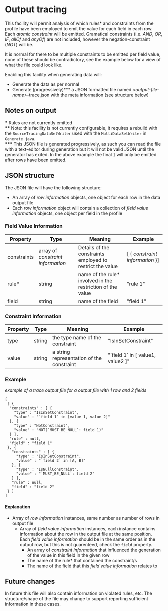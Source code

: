 # Output tracing

This facility will permit analysis of which rules* and constraints from the profile have been employed to emit the value for each field in each row. Each _atomic constraint_ will be emitted. Gramatical constraints (i.e. _AND_, _OR_, _IF_, _allOf_ and _anyOf_) are not included, however the negation-constraint (_NOT_) will be.

It is normal for there to be multiple constraints to be emitted per field value, none of these should be contradictory, see the example below for a view of what the file could look like.

Enabling this facility when generating data will:
* Generate the data as per normal
* Generate (progressively)*** a JSON formatted file named _&lt;output-file-name&gt;_-trace.json with the meta information (see structure below)

## Notes on output
__\*__ Rules are not currently emitted  
__\*\*__ Note: this facility is not currently configurable, it requires a rebuild with the `SourceTracingDataSetWriter` used with the `MultiDataSetWriter` in  `Generate.java`.   
__\*\*\*__ This JSON file is generated progressively, as such you can read the file with a text-editor during generation but it will not be valid JSON until the generator has exited. In the above example the final `]` will only be emitted after rows have been emitted.

## JSON structure
The JSON file will have the following structure:
* An array of _row information_ objects, one object for each row in the data output file
* Each _row information_ object will contain a collection of _field value information_ objects, one object per field in the profile

### Field Value Information
| Property | Type | Meaning | Example |
| ---- | ---- | ---- | ---- |
| constraints | array of _constraint information_ | Details of the constraints employed to restrict the value | [ { _constraint information_ }] |
| rule* | string | name of the rule* involved in the restriction of the value | "rule 1" |
| field | string | name of the field | "field 1" |

### Constraint Information
| Property | Type | Meaning | Example | 
| ---- | ---- | ---- | ---- |
| type | string | the type name of the constraint | "IsInSetConstraint" |
| value | string | a string representation of the constraint | "\`field 1\` in [ value1, value2 ]" |

### Example

_example of a trace output file for a output file with 1 row and 2 fields_
```
[
 [ {
  "constraints" : [ {
    "type" : "IsInSetConstraint",
    "value" : "`field 1` in [value 1, value 2]"
  }, {
    "type" : "NotConstraint",
    "value" : "NOT(`MUST_BE_NULL`: field 1)"
  } ],
  "rule" : null,
  "field" : "field 1"
 }, {
   "constraints" : [ {
     "type" : "IsInSetConstraint",
     "value" : "`field 2` in [A, B]"
   }, {
     "type" : "IsNullConstraint",
     "value" : "`MUST_BE_NULL`: field 2"
   } ],
   "rule" : null,
   "field" : "field 2"
 } ]
]
```

#### Explanation
* Array of _row information_ instances, same number as number of rows in output file
  * Array of _field value information_ instances, each instance contains information about the row in the output file at the same position. Each _field value information_ should be in the same order as in the output row, but this is not guarenteed, check the `field` property.
    * An array of _constraint information_ that influenced the generation of the value in this field in the given row
    * The name of the rule* that contained the constraint/s
    * The name of the field that this _field value information_ relates to

## Future changes
In future this file will also contain information on violated rules, etc. The structure/shape of the file may change to support reporting sufficient information in these cases.